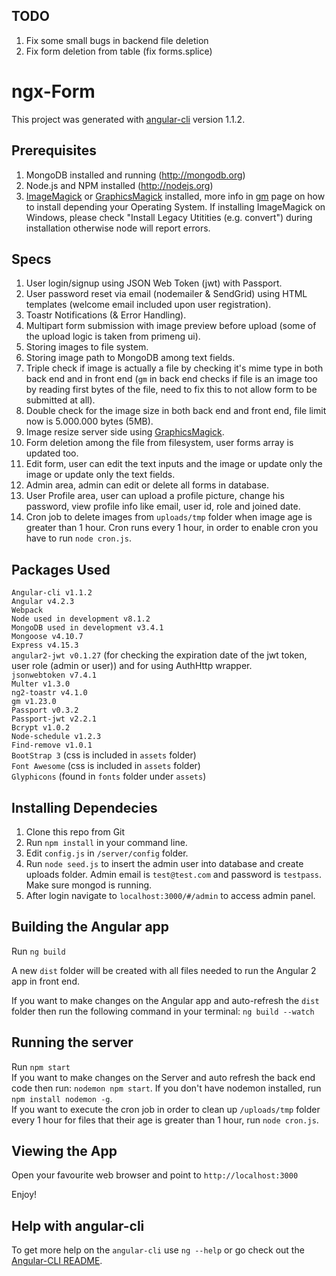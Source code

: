 ## TODO
1. Fix some small bugs in backend file deletion
2. Fix form deletion from table (fix forms.splice)

# ngx-Form

This project was generated with [angular-cli](https://github.com/angular/angular-cli) version 1.1.2.

## Prerequisites
1. MongoDB installed and running (http://mongodb.org)
2. Node.js and NPM installed (http://nodejs.org)
3. [ImageMagick](http://www.imagemagick.org/script/index.php) or [GraphicsMagick](http://www.graphicsmagick.org/) installed,
more info in [gm](https://github.com/aheckmann/gm) page on how to install depending your Operating System. If installing ImageMagick on Windows, please check "Install Legacy Utitities (e.g. convert") during installation otherwise node will report errors.

## Specs
1. User login/signup using JSON Web Token (jwt) with Passport.
2. User password reset via email (nodemailer & SendGrid) using HTML templates (welcome email included upon user registration).
3. Toastr Notifications (& Error Handling).
4. Multipart form submission with image preview before upload (some of the upload logic is taken from primeng ui).
5. Storing images to file system.
6. Storing image path to MongoDB among text fields.
7. Triple check if image is actually a file by checking it's mime type in both back end and in front end (`gm` in back end checks if file is an image too by reading first bytes of the file, need to fix this to not allow form to be submitted at all).
8. Double check for the image size in both back end and front end, file limit now is 5.000.000 bytes (5MB).
9. Image resize server side using [GraphicsMagick](https://github.com/aheckmann/gm).
10. Form deletion among the file from filesystem, user forms array is updated too.
11. Edit form, user can edit the text inputs and the image or update only the image or update only the text fields.
12. Admin area, admin can edit or delete all forms in database.
13. User Profile area, user can upload a profile picture, change his password, view profile info like email, user id, role and joined date.
14. Cron job to delete images from `uploads/tmp` folder when image age is greater than 1 hour. Cron runs every 1 hour, in order to enable cron you have to run `node cron.js`.

## Packages Used
`Angular-cli v1.1.2` <br />
`Angular v4.2.3` <br />
`Webpack` <br />
`Node used in development v8.1.2` <br/>
`MongoDB used in development v3.4.1` <br/>
`Mongoose v4.10.7` <br />
`Express v4.15.3` <br />
`angular2-jwt v0.1.27` (for checking the expiration date of the jwt token, user role (admin or user)) and for using AuthHttp wrapper.<br />
`jsonwebtoken v7.4.1` <br />
`Multer v1.3.0` <br />
`ng2-toastr v4.1.0` <br />
`gm v1.23.0` <br />
`Passport v0.3.2` <br />
`Passport-jwt v2.2.1` <br />
`Bcrypt v1.0.2` <br />
`Node-schedule v1.2.3` <br />
`Find-remove v1.0.1` <br />
`BootStrap 3`  (css is included in `assets` folder) <br/>
`Font Awesome` (css is included in `assets` folder) <br/>
`Glyphicons`   (found in `fonts` folder under `assets`) <br/>

## Installing Dependecies
1. Clone this repo from Git
2. Run `npm install` in your command line.
3. Edit `config.js` in `/server/config` folder.
4. Run `node seed.js` to insert the admin user into database and create uploads folder. Admin email is `test@test.com` and password is `testpass`.  Make sure mongod is running.
5. After login navigate to `localhost:3000/#/admin` to access admin panel.

## Building the Angular app
Run `ng build`

A new `dist` folder will be created with all files needed to run the Angular 2 app in front end.

If you want to make changes on the Angular app and auto-refresh the `dist` folder then run the following command in your terminal:
 `ng build --watch`

## Running the server
Run `npm start` <br />
If you want to make changes on the Server and auto refresh the back end code then run: `nodemon npm start`. If you don't have nodemon installed, run `npm install nodemon -g`. <br />
If you want to execute the cron job in order to clean up `/uploads/tmp` folder every 1 hour for files that their age is greater than 1 hour, run `node cron.js`.

## Viewing the App
Open your favourite web browser and point to `http://localhost:3000`

Enjoy!

## Help with angular-cli
To get more help on the `angular-cli` use `ng --help` or go check out the [Angular-CLI README](https://github.com/angular/angular-cli/blob/master/README.md).
